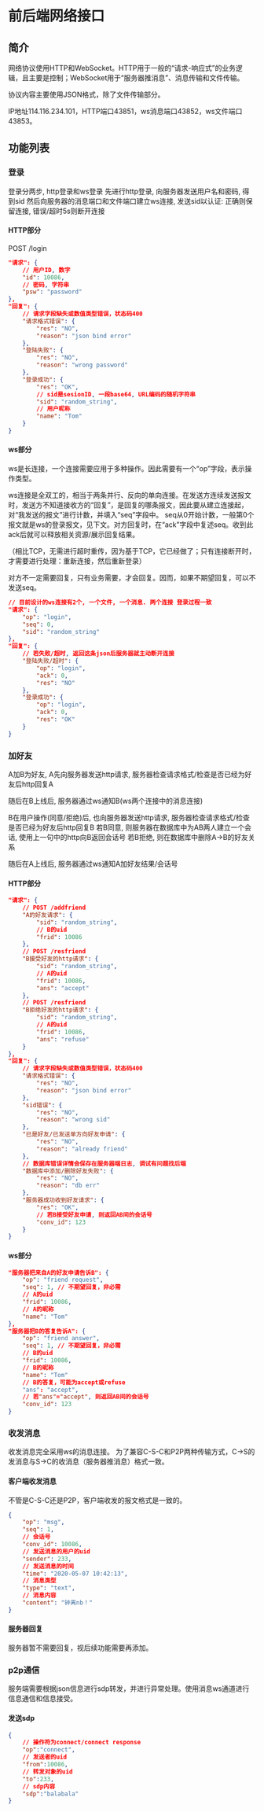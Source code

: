 # 前后端网络接口

## 简介

网络协议使用HTTP和WebSocket。HTTP用于一般的“请求-响应式”的业务逻辑，且主要是控制；WebSocket用于“服务器推消息”、消息传输和文件传输。

协议内容主要使用JSON格式，除了文件传输部分。

IP地址114.116.234.101，HTTP端口43851，ws消息端口43852，ws文件端口43853。

## 功能列表

### 登录

登录分两步, http登录和ws登录
先进行http登录, 向服务器发送用户名和密码, 得到sid
然后向服务器的消息端口和文件端口建立ws连接, 发送sid以认证: 正确则保留连接, 错误/超时5s则断开连接

#### HTTP部分

POST /login

```json
"请求": {
    // 用户ID, 数字
    "id": 10086,
    // 密码, 字符串
    "psw": "password"
},
"回复": {
    // 请求字段缺失或数值类型错误，状态码400
    "请求格式错误": {
        "res": "NO",
        "reason": "json bind error"
    },
    "登陆失败": {
        "res": "NO",
        "reason": "wrong password"
    },
    "登录成功": {
        "res": "OK",
        // sid是sesionID, 一段base64, URL编码的随机字符串
        "sid": "random_string",
        // 用户昵称
        "name": "Tom"
    }
}
```

#### ws部分

ws是长连接，一个连接需要应用于多种操作。因此需要有一个“op”字段，表示操作类型。

ws连接是全双工的，相当于两条并行、反向的单向连接。在发送方连续发送报文时，发送方不知道接收方的“回复”，是回复的哪条报文，因此要从建立连接起，对“我发送的报文”进行计数，并填入“seq”字段中。
seq从0开始计数，一般第0个报文就是ws的登录报文，见下文。对方回复时，在“ack”字段中复述seq。收到此ack后就可以释放相关资源/展示回复结果。

（相比TCP，无需进行超时重传，因为基于TCP，它已经做了；只有连接断开时，才需要进行处理：重新连接，然后重新登录）

对方不一定需要回复，只有业务需要，才会回复。因而，如果不期望回复，可以不发送seq。

```json
// 目前设计的ws连接有2个, 一个文件, 一个消息. 两个连接 登录过程一致
"请求": {
    "op": "login",
    "seq": 0,
    "sid": "random_string"
},
"回复": {
    // 若失败/超时, 返回这条json后服务器就主动断开连接
    "登陆失败/超时": {
        "op": "login",
        "ack": 0,
        "res": "NO"
    },
    "登录成功": {
        "op": "login",
        "ack": 0,
        "res": "OK"
    }
}
```

### 加好友

A加B为好友, A先向服务器发送http请求, 服务器检查请求格式/检查是否已经为好友后http回复A

随后在B上线后, 服务器通过ws通知B(ws两个连接中的消息连接)

B在用户操作(同意/拒绝)后, 也向服务器发送http请求, 服务器检查请求格式/检查是否已经为好友后http回复B
若B同意, 则服务器在数据库中为AB两人建立一个会话, 使用上一句中的http向B返回会话号
若B拒绝, 则在数据库中删除A->B的好友关系

随后在A上线后, 服务器通过ws通知A加好友结果/会话号

#### HTTP部分

```json
"请求": {
    // POST /addfriend
    "A的好友请求": {
        "sid": "random_string",
        // B的uid
        "frid": 10086
    },
    // POST /resfriend
    "B接受好友的http请求": {
        "sid": "random_string",
        // A的uid
        "frid": 10086,
        "ans": "accept"
    },
    // POST /resfriend
    "B拒绝好友的http请求": {
        "sid": "random_string",
        // A的uid
        "frid": 10086,
        "ans": "refuse"
    }
},
"回复": {
    // 请求字段缺失或数值类型错误，状态码400
    "请求格式错误": {
        "res": "NO",
        "reason": "json bind error"
    },
    "sid错误": {
        "res": "NO",
        "reason": "wrong sid"
    },
    "已是好友/已发送单方向好友申请": {
        "res": "NO",
        "reason": "already friend"
    },
    // 数据库错误详情会保存在服务器端日志, 调试有问题找后端
    "数据库中添加/删除好友失败": {
        "res": "NO",
        "reason": "db err"
    },
    "服务器成功收到好友请求": {
        "res": "OK",
        // 若B接受好友申请, 则返回AB间的会话号
        "conv_id": 123
    }
}
```

#### ws部分

```json
"服务器把来自A的好友申请告诉B": {
    "op": "friend request",
    "seq": 1, // 不期望回复，非必需
    // A的uid
    "frid": 10086,
    // A的昵称
    "name": "Tom"
},
"服务器把B的答复告诉A": {
    "op": "friend answer",
    "seq": 1, // 不期望回复，非必需
    // B的uid
    "frid": 10086,
    // B的昵称
    "name": "Tom"
    // B的答复，可能为accept或refuse
    "ans": "accept",
    // 若"ans"="accept", 则返回AB间的会话号
    "conv_id": 123
}
```

### 收发消息

收发消息完全采用ws的消息连接。
为了兼容C-S-C和P2P两种传输方式，C->S的发消息与S->C的收消息（服务器推消息）格式一致。

#### 客户端收发消息

不管是C-S-C还是P2P，客户端收发的报文格式是一致的。

```json
{
    "op": "msg",
    "seq": 1,
    // 会话号
    "conv_id": 10086,
    // 发送消息的用户的uid
    "sender": 233,
    // 发送消息的时间
    "time": "2020-05-07 10:42:13",
    // 消息类型
    "type": "text",
    // 消息内容
    "content": "钟离nb！"
}
```

#### 服务器回复

服务器暂不需要回复，视后续功能需要再添加。

<!-- 若通过C-S-C方式，客户端向服务器用上述格式发送了一条消息，则服务器应当返回此消息的编号。此编号用于在客户端数据库中存放

```json
{
    "op": "msg response",
    "ack": 1,
    "msg id": 1
}
``` -->

### p2p通信

服务端需要根据json信息进行sdp转发，并进行异常处理。使用消息ws通道进行信息通信和信息接受。

#### 发送sdp

```json
{
    // 操作符为connect/connect response
    "op":"connect",
    // 发送者的uid
    "from":10086,
    // 转发对象的uid
    "to":233,
    // sdp内容
    "sdp":"balabala"
}
```